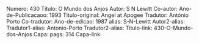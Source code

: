 Numero: 430
Titulo: O Mundo dos Anjos
Autor: S N Lewitt
Co-autor: 
Ano-de-Publicacaoo: 1993
Titulo-original: Angel at Apogee
Tradutor: António Porto
Co-tradutor: 
Ano-de-edicao: 1987
alias: S-N-Lewitt
Autor2-alias: 
Tradutor1-alias: Antonio-Porto
Tradutor2-alias: 
Titulo-link: 430-O-Mundo-dos-Anjos
Capa: 
pags: 314
Capa-link: